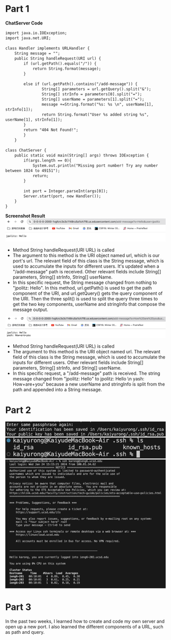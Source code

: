 # Part 1
**ChatServer Code**
```
import java.io.IOException;
import java.net.URI;

class Handler implements URLHandler {
    String message = "";
    public String handleRequest(URI url) {
        if (url.getPath().equals("/")) {
            return String.format(message);
        }

        else if (url.getPath().contains("/add-message")) {
                String[] parameters = url.getQuery().split("&");
                String[] strInfo = parameters[0].split("=");
                String[] userName = parameters[1].split("=");
                message +=String.format("%s: %s \n", userName[1], strInfo[1]);
                return String.format("User %s added string %s", userName[1], strInfo[1]);
        }
        return "404 Not Found!";
        }
    }

class ChatServer {
    public static void main(String[] args) throws IOException {
        if(args.length == 0){
            System.out.println("Missing port number! Try any number between 1024 to 49151");
            return;
        }

        int port = Integer.parseInt(args[0]);
        Server.start(port, new Handler());
    }
}
```

**Screenshot Result**
![image](pic1.png)

- Method String handleRequest(URI URL) is called
- The argument to this method is the URI object named url, which is our port's url. The relevant
  field of this class is the String message, which is used to accumulate the inputs for different
  users. It's updated when a "/add-message" path is received. Other relevant fields include String[]
  parameters, String[] strInfo, String[] userName.
- In this specific request, the String message changed from nothing to "jpolitz: Hello". In this
  method, url.getPath() is used to get the path component of the URI, and url.getQuery() gets the
  query component of the URI. Then the three split() is used to split the query three times to get
  the two key components, userName and stringInfo that compose the message output.

  
![image](pic2.png)

- Method String handleRequest(URI URL) is called
- The argument to this method is the URI object named url. The relevant field of this class is
  the String message, which is used to accumulate the inputs for different users. Other relevant
  fields include String[] parameters, String[] strInfo, and String[] userName.
- In this specific request, a "/add-message" path is received. The string message changed from
  "jpolitz: Hello" to jpolitz: Hello \n yash: How+are+you" because a new userName and stringInfo
  is split from the path and appended into a String message.

# Part 2
![image](absolutePath.png)
![image](lsCommand.png)
![image](login.png)

# Part 3
In the past two weeks, I learned how to create and code my own server and open up a new port.
I also learned the different components of a URL, such as path and query. 



